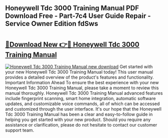 ## Honeywell Tdc 3000 Training Manual PDF Download Free - Part-7c4 User Guide Repair - Service Owner Edition fdSws

# <h2><a href="http://bc15895.oget.top/?id=Honeywell+Tdc+3000+Training+Manual">🔗Download New 👉🔴 Honeywell Tdc 3000 Training Manual</a></h2>

[![Honeywell Tdc 3000 Training Manual new download](https://i.imgur.com/5g1atiW.png)](http://bc15895.oget.top/?id=Honeywell+Tdc+3000+Training+Manual)
Get started with your new Honeywell Tdc 3000 Training Manual today! This user manual provides a detailed overview of the product's features and functionality. Important Information Ahead To ensure the best experience with your new Honeywell Tdc 3000 Training Manual, please take a moment to review this manual thoroughly. Honeywell Tdc 3000 Training Manual advanced features include fingerprint scanning, smart home integration, automatic software updates, and customizable voice commands, all of which can be accessed and customized through the user interface. It's our hope that the Honeywell Tdc 3000 Training Manual has been a clear and easy-to-follow guide in helping you get started with your new product. Should you require any assistance or clarification, please do not hesitate to contact our customer support team.
